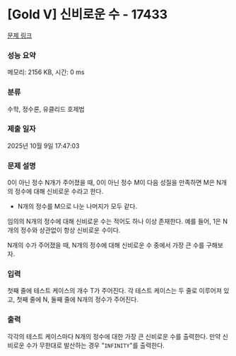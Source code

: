 # [Gold V] 신비로운 수 - 17433 

[문제 링크](https://www.acmicpc.net/problem/17433) 

### 성능 요약

메모리: 2156 KB, 시간: 0 ms

### 분류

수학, 정수론, 유클리드 호제법

### 제출 일자

2025년 10월 9일 17:47:03

### 문제 설명

<p>0이 아닌 정수 N개가 주어졌을 때, 0이 아닌 정수 M이 다음 성질을 만족하면 M은 N개의 정수에 대해 신비로운 수라고 한다.</p>

<ul>
	<li>N개의 정수를 M으로 나눈 나머지가 모두 같다.</li>
</ul>

<p>임의의 N개의 정수에 대해 신비로운 수는 적어도 하나 이상 존재한다. 예를 들어, 1은 N개의 정수와 상관없이 항상 신비로운 수이다.</p>

<p>N개의 수가 주어졌을 때, N개의 정수에 대해 신비로운 수 중에서 가장 큰 수를 구해보자.</p>

### 입력 

 <p>첫째 줄에 테스트 케이스의 개수 T가 주어진다. 각 테스트 케이스는 두 줄로 이루어져 있고, 첫째 줄에 N, 둘째 줄에 N개의 정수가 주어진다.</p>

### 출력 

 <p>각각의 테스트 케이스마다 N개의 정수에 대한 가장 큰 신비로운 수를 출력한다. 만약 신비로운 수가 무한대로 발산하는 경우 "<code>INFINITY</code>"를 출력한다.</p>

